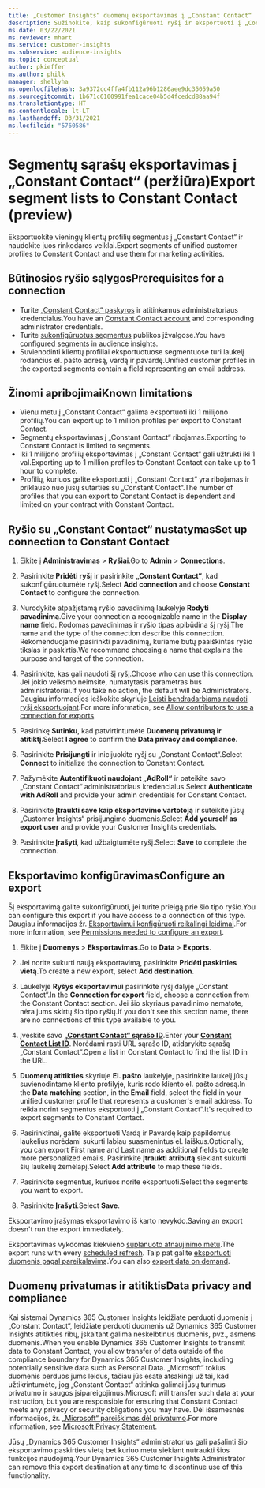 ```yaml
---
title: „Customer Insights“ duomenų eksportavimas į „Constant Contact“
description: Sužinokite, kaip sukonfigūruoti ryšį ir eksportuoti į „Constant Contact“.
ms.date: 03/22/2021
ms.reviewer: mhart
ms.service: customer-insights
ms.subservice: audience-insights
ms.topic: conceptual
author: pkieffer
ms.author: philk
manager: shellyha
ms.openlocfilehash: 3a9372cc4ffa4fb112a96b1286aee9dc35059a50
ms.sourcegitcommit: 1b671c6100991fea1cace04b5d4fcedcd88aa94f
ms.translationtype: HT
ms.contentlocale: lt-LT
ms.lasthandoff: 03/31/2021
ms.locfileid: "5760586"
---
```

# <a name="export-segment-lists-to-constant-contact-preview"></a><span data-ttu-id="e172a-103">Segmentų sąrašų eksportavimas į „Constant Contact“ (peržiūra)</span><span class="sxs-lookup"><span data-stu-id="e172a-103">Export segment lists to Constant Contact (preview)</span></span>

<span data-ttu-id="e172a-104">Eksportuokite vieningų klientų profilių segmentus į „Constant Contact“ ir naudokite juos rinkodaros veiklai.</span><span class="sxs-lookup"><span data-stu-id="e172a-104">Export segments of unified customer profiles to Constant Contact and use them for marketing activities.</span></span> 

## <a name="prerequisites-for-a-connection"></a><span data-ttu-id="e172a-105">Būtinosios ryšio sąlygos</span><span class="sxs-lookup"><span data-stu-id="e172a-105">Prerequisites for a connection</span></span>

-   <span data-ttu-id="e172a-106">Turite [„Constant Contact“ paskyros](https://www.constantcontact.com/account-home) ir atitinkamus administratoriaus kredencialus.</span><span class="sxs-lookup"><span data-stu-id="e172a-106">You have an [Constant Contact account](https://www.constantcontact.com/account-home) and corresponding administrator credentials.</span></span>
-   <span data-ttu-id="e172a-107">Turite [sukonfigūruotus segmentus](segments.md) publikos įžvalgose.</span><span class="sxs-lookup"><span data-stu-id="e172a-107">You have [configured segments](segments.md) in audience insights.</span></span>
-   <span data-ttu-id="e172a-108">Suvienodinti klientų profiliai eksportuotuose segmentuose turi laukelį rodančius el. pašto adresą, vardą ir pavardę.</span><span class="sxs-lookup"><span data-stu-id="e172a-108">Unified customer profiles in the exported segments contain a field representing an email address.</span></span>

## <a name="known-limitations"></a><span data-ttu-id="e172a-109">Žinomi apribojimai</span><span class="sxs-lookup"><span data-stu-id="e172a-109">Known limitations</span></span>

- <span data-ttu-id="e172a-110">Vienu metu į „Constant Contact“ galima eksportuoti iki 1 milijono profilių.</span><span class="sxs-lookup"><span data-stu-id="e172a-110">You can export up to 1 million profiles per export to Constant Contact.</span></span>
- <span data-ttu-id="e172a-111">Segmentų eksportavimas į „Constant Contact“ ribojamas.</span><span class="sxs-lookup"><span data-stu-id="e172a-111">Exporting to Constant Contact is limited to segments.</span></span>
- <span data-ttu-id="e172a-112">Iki 1 milijono profilių eksportavimas į „Constant Contact“ gali užtrukti iki 1 val.</span><span class="sxs-lookup"><span data-stu-id="e172a-112">Exporting up to 1 million profiles to Constant Contact can take up to 1 hour to complete.</span></span> 
- <span data-ttu-id="e172a-113">Profilių, kuriuos galite eksportuoti į „Constant Contact“ yra ribojamas ir priklauso nuo jūsų sutarties su „Constant Contact“.</span><span class="sxs-lookup"><span data-stu-id="e172a-113">The number of profiles that you can export to Constant Contact is dependent and limited on your contract with Constant Contact.</span></span>

## <a name="set-up-connection-to-constant-contact"></a><span data-ttu-id="e172a-114">Ryšio su „Constant Contact“ nustatymas</span><span class="sxs-lookup"><span data-stu-id="e172a-114">Set up connection to Constant Contact</span></span>

1. <span data-ttu-id="e172a-115">Eikite į **Administravimas** > **Ryšiai**.</span><span class="sxs-lookup"><span data-stu-id="e172a-115">Go to **Admin** > **Connections**.</span></span>

1. <span data-ttu-id="e172a-116">Pasirinkite **Pridėti ryšį** ir pasirinkite **„Constant Contact“**, kad sukonfigūruotumėte ryšį.</span><span class="sxs-lookup"><span data-stu-id="e172a-116">Select **Add connection** and choose **Constant Contact** to configure the connection.</span></span>

1. <span data-ttu-id="e172a-117">Nurodykite atpažįstamą ryšio pavadinimą laukelyje **Rodyti pavadinimą**.</span><span class="sxs-lookup"><span data-stu-id="e172a-117">Give your connection a recognizable name in the **Display name** field.</span></span> <span data-ttu-id="e172a-118">Rodomas pavadinimas ir ryšio tipas apibūdina šį ryšį.</span><span class="sxs-lookup"><span data-stu-id="e172a-118">The name and the type of the connection describe this connection.</span></span> <span data-ttu-id="e172a-119">Rekomenduojame pasirinkti pavadinimą, kuriame būtų paaiškintas ryšio tikslas ir paskirtis.</span><span class="sxs-lookup"><span data-stu-id="e172a-119">We recommend choosing a name that explains the purpose and target of the connection.</span></span>

1. <span data-ttu-id="e172a-120">Pasirinkite, kas gali naudoti šį ryšį.</span><span class="sxs-lookup"><span data-stu-id="e172a-120">Choose who can use this connection.</span></span> <span data-ttu-id="e172a-121">Jei jokio veiksmo neimsite, numatytasis parametras bus administratoriai.</span><span class="sxs-lookup"><span data-stu-id="e172a-121">If you take no action, the default will be Administrators.</span></span> <span data-ttu-id="e172a-122">Daugiau informacijos ieškokite skyriuje [Leisti bendradarbiams naudoti ryšį eksportuojant](connections.md#allow-contributors-to-use-a-connection-for-exports).</span><span class="sxs-lookup"><span data-stu-id="e172a-122">For more information, see [Allow contributors to use a connection for exports](connections.md#allow-contributors-to-use-a-connection-for-exports).</span></span>

1. <span data-ttu-id="e172a-123">Pasirinkę **Sutinku**, kad patvirtintumėte **Duomenų privatumą ir atitiktį**.</span><span class="sxs-lookup"><span data-stu-id="e172a-123">Select **I agree** to confirm the **Data privacy and compliance**.</span></span>

1. <span data-ttu-id="e172a-124">Pasirinkite **Prisijungti** ir inicijuokite ryšį su „Constant Contact“.</span><span class="sxs-lookup"><span data-stu-id="e172a-124">Select **Connect** to initialize the connection to Constant Contact.</span></span>

1. <span data-ttu-id="e172a-125">Pažymėkite **Autentifikuoti naudojant „AdRoll“** ir pateikite savo „Constant Contact“ administratoriaus kredencialus.</span><span class="sxs-lookup"><span data-stu-id="e172a-125">Select **Authenticate with AdRoll** and provide your admin credentials for Constant Contact.</span></span> 

1. <span data-ttu-id="e172a-126">Pasirinkite **Įtraukti save kaip eksportavimo vartotoją** ir suteikite jūsų „Customer Insights“ prisijungimo duomenis.</span><span class="sxs-lookup"><span data-stu-id="e172a-126">Select **Add yourself as export user** and provide your Customer Insights credentials.</span></span>

1. <span data-ttu-id="e172a-127">Pasirinkite **Įrašyti**, kad užbaigtumėte ryšį.</span><span class="sxs-lookup"><span data-stu-id="e172a-127">Select **Save** to complete the connection.</span></span>

## <a name="configure-an-export"></a><span data-ttu-id="e172a-128">Eksportavimo konfigūravimas</span><span class="sxs-lookup"><span data-stu-id="e172a-128">Configure an export</span></span>

<span data-ttu-id="e172a-129">Šį eksportavimą galite sukonfigūruoti, jei turite prieigą prie šio tipo ryšio.</span><span class="sxs-lookup"><span data-stu-id="e172a-129">You can configure this export if you have access to a connection of this type.</span></span> <span data-ttu-id="e172a-130">Daugiau informacijos žr. [Eksportavimui konfigūruoti reikalingi leidimai](export-destinations.md#set-up-a-new-export).</span><span class="sxs-lookup"><span data-stu-id="e172a-130">For more information, see [Permissions needed to configure an export](export-destinations.md#set-up-a-new-export).</span></span>

1. <span data-ttu-id="e172a-131">Eikite į **Duomenys** > **Eksportavimas**.</span><span class="sxs-lookup"><span data-stu-id="e172a-131">Go to **Data** > **Exports**.</span></span>

1. <span data-ttu-id="e172a-132">Jei norite sukurti naują eksportavimą, pasirinkite **Pridėti paskirties vietą**.</span><span class="sxs-lookup"><span data-stu-id="e172a-132">To create a new export, select **Add destination**.</span></span>

1. <span data-ttu-id="e172a-133">Laukelyje **Ryšys eksportavimui** pasirinkite ryšį dalyje „Constant Contact“.</span><span class="sxs-lookup"><span data-stu-id="e172a-133">In the **Connection for export** field, choose a connection from the Constant Contact section.</span></span> <span data-ttu-id="e172a-134">Jei šio skyriaus pavadinimo nematote, nėra jums skirtų šio tipo ryšių.</span><span class="sxs-lookup"><span data-stu-id="e172a-134">If you don't see this section name, there are no connections of this type available to you.</span></span>

1. <span data-ttu-id="e172a-135">Įveskite savo [**„Constant Contact“ sąrašo ID**](https://app.constantcontact.com/pages/contacts/ui#lists).</span><span class="sxs-lookup"><span data-stu-id="e172a-135">Enter your [**Constant Contact List ID**](https://app.constantcontact.com/pages/contacts/ui#lists).</span></span> <span data-ttu-id="e172a-136">Norėdami rasti URL sąrašo ID, atidarykite sąrašą „Constant Contact“.</span><span class="sxs-lookup"><span data-stu-id="e172a-136">Open a list in Constant Contact to find the list ID in the URL.</span></span>

1. <span data-ttu-id="e172a-137">**Duomenų atitikties** skyriuje **El. pašto** laukelyje, pasirinkite laukelį jūsų suvienodintame kliento profilyje, kuris rodo kliento el. pašto adresą.</span><span class="sxs-lookup"><span data-stu-id="e172a-137">In the **Data matching** section, in the **Email** field, select the field in your unified customer profile that represents a customer's email address.</span></span> <span data-ttu-id="e172a-138">To reikia norint segmentus eksportuoti į „Constant Contact“.</span><span class="sxs-lookup"><span data-stu-id="e172a-138">It's required to export segments to Constant Contact.</span></span>

1. <span data-ttu-id="e172a-139">Pasirinktinai, galite eksportuoti Vardą ir Pavardę kaip papildomus laukelius norėdami sukurti labiau suasmenintus el. laiškus.</span><span class="sxs-lookup"><span data-stu-id="e172a-139">Optionally, you can export First name and Last name as additional fields to create more personalized emails.</span></span> <span data-ttu-id="e172a-140">Pasirinkite **Įtraukti atributą** siekiant sukurti šių laukelių žemėlapį.</span><span class="sxs-lookup"><span data-stu-id="e172a-140">Select **Add attribute** to map these fields.</span></span>

1. <span data-ttu-id="e172a-141">Pasirinkite segmentus, kuriuos norite eksportuoti.</span><span class="sxs-lookup"><span data-stu-id="e172a-141">Select the segments you want to export.</span></span>

1. <span data-ttu-id="e172a-142">Pasirinkite **Įrašyti**.</span><span class="sxs-lookup"><span data-stu-id="e172a-142">Select **Save**.</span></span>

<span data-ttu-id="e172a-143">Eksportavimo įrašymas eksportavimo iš karto nevykdo.</span><span class="sxs-lookup"><span data-stu-id="e172a-143">Saving an export doesn't run the export immediately.</span></span>

<span data-ttu-id="e172a-144">Eksportavimas vykdomas kiekvieno [suplanuoto atnaujinimo metu](system.md#schedule-tab).</span><span class="sxs-lookup"><span data-stu-id="e172a-144">The export runs with every [scheduled refresh](system.md#schedule-tab).</span></span> <span data-ttu-id="e172a-145">Taip pat galite [eksportuoti duomenis pagal pareikalavimą](export-destinations.md#run-exports-on-demand).</span><span class="sxs-lookup"><span data-stu-id="e172a-145">You can also [export data on demand](export-destinations.md#run-exports-on-demand).</span></span> 


## <a name="data-privacy-and-compliance"></a><span data-ttu-id="e172a-146">Duomenų privatumas ir atitiktis</span><span class="sxs-lookup"><span data-stu-id="e172a-146">Data privacy and compliance</span></span>

<span data-ttu-id="e172a-147">Kai sistemai Dynamics 365 Customer Insights leidžiate perduoti duomenis į „Constant Contact“, leidžiate perduoti duomenis už Dynamics 365 Customer Insights atitikties ribų, įskaitant galima neskelbtinus duomenis, pvz., asmens duomenis.</span><span class="sxs-lookup"><span data-stu-id="e172a-147">When you enable Dynamics 365 Customer Insights to transmit data to Constant Contact, you allow transfer of data outside of the compliance boundary for Dynamics 365 Customer Insights, including potentially sensitive data such as Personal Data.</span></span> <span data-ttu-id="e172a-148">„Microsoft“ tokius duomenis perduos jums leidus, tačiau jūs esate atsakingi už tai, kad užtikrintumėte, jog „Constant Contact“ atitinka galimai jūsų turimus privatumo ir saugos įsipareigojimus.</span><span class="sxs-lookup"><span data-stu-id="e172a-148">Microsoft will transfer such data at your instruction, but you are responsible for ensuring that Constant Contact meets any privacy or security obligations you may have.</span></span> <span data-ttu-id="e172a-149">Dėl išsamesnės informacijos, žr. [„Microsoft“ pareiškimas dėl privatumo](https://go.microsoft.com/fwlink/?linkid=396732).</span><span class="sxs-lookup"><span data-stu-id="e172a-149">For more information, see [Microsoft Privacy Statement](https://go.microsoft.com/fwlink/?linkid=396732).</span></span>

<span data-ttu-id="e172a-150">Jūsų „Dynamics 365 Customer Insights“ administratorius gali pašalinti šio eksportavimo paskirties vietą bet kuriuo metu siekiant nutraukti šios funkcijos naudojimą.</span><span class="sxs-lookup"><span data-stu-id="e172a-150">Your Dynamics 365 Customer Insights Administrator can remove this export destination at any time to discontinue use of this functionality.</span></span>
